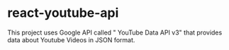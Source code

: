# react-youtube-api
This project uses Google API called " YouTube Data API v3" that provides data about Youtube Videos in JSON format.
